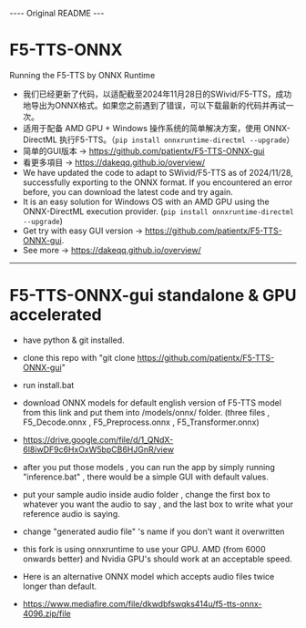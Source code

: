 ---- Original README ---
# F5-TTS-ONNX
Running the F5-TTS  by ONNX Runtime
- 我们已经更新了代码，以适配截至2024年11月28日的SWivid/F5-TTS，成功地导出为ONNX格式。如果您之前遇到了错误，可以下载最新的代码并再试一次。
- 适用于配备 AMD GPU + Windows 操作系统的简单解决方案，使用 ONNX-DirectML 执行F5-TTS。（`pip install onnxruntime-directml --upgrade`）
- 简单的GUI版本 -> https://github.com/patientx/F5-TTS-ONNX-gui
- 看更多項目 -> https://dakeqq.github.io/overview/
- We have updated the code to adapt to SWivid/F5-TTS as of 2024/11/28, successfully exporting to the ONNX format. If you encountered an error before, you can download the latest code and try again.
- It is an easy solution for Windows OS with an AMD GPU using the ONNX-DirectML execution provider. (`pip install onnxruntime-directml --upgrade`)
- Get try with easy GUI version -> https://github.com/patientx/F5-TTS-ONNX-gui.
- See more -> https://dakeqq.github.io/overview/
-------------------------------------------------------------------
# F5-TTS-ONNX-gui standalone & GPU accelerated 
- have python & git installed.
- clone this repo with "git clone https://github.com/patientx/F5-TTS-ONNX-gui"
- run install.bat
- download ONNX models for default english version of F5-TTS model from this link and put them into /models/onnx/ folder. (three files , F5_Decode.onnx , F5_Preprocess.onnx , F5_Transformer.onnx)
- https://drive.google.com/file/d/1_QNdX-6l8iwDF9c6HxOxW5bpCB6HJGnR/view
- after you put those models , you can run the app by simply running "inference.bat" , there would be a simple GUI with default values.
- put your sample audio inside audio folder , change the first box to whatever you want the audio to say , and the last box to write what your reference audio is saying.
- change "generated audio file" 's name if you don't want it overwritten 
- this fork is using onnxruntime to use your GPU. AMD (from 6000 onwards better) and Nvidia GPU's should work at an acceptable speed. 

- Here is an alternative ONNX model which accepts audio files twice longer than default.
- https://www.mediafire.com/file/dkwdbfswqks414u/f5-tts-onnx-4096.zip/file
  
